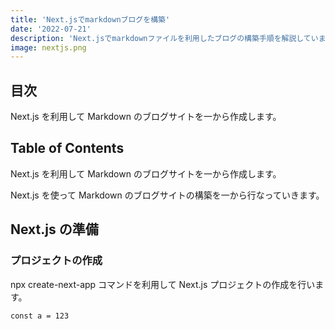 ```yaml
---
title: 'Next.jsでmarkdownブログを構築'
date: '2022-07-21'
description: 'Next.jsでmarkdownファイルを利用したブログの構築手順を解説しています。'
image: nextjs.png
---
```


## 目次

Next.js を利用して Markdown のブログサイトを一から作成します。

## Table of Contents

Next.js を利用して Markdown のブログサイトを一から作成します。

Next.js を使って Markdown のブログサイトの構築を一から行なっていきます。

## Next.js の準備

### プロジェクトの作成

npx create-next-app コマンドを利用して Next.js プロジェクトの作成を行います。

```js:js
const a = 123
```